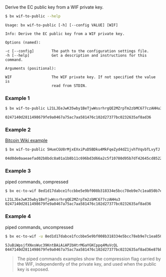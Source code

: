 Derive the EC public key from a WIF private key.
```sh
$ bx wif-to-public --help
```
```
Usage: bx wif-to-public [-h] [--config VALUE] [WIF]                      

Info: Derive the EC public key from a WIF private key.                   

Options (named):

-c [--config]        The path to the configuration settings file.        
-h [--help]          Get a description and instructions for this command.

Arguments (positional):

WIF                  The WIF private key. If not specified the value is  
                     read from STDIN.
```
### Example 1
```sh
$ bx wif-to-public L21LJEeJwK35wby1BeTjwWssrhrgQE2MZrpTm2zbMC677czAHHu3
```
```
0247140d2811498679fe9a0467a75ac7aa581476c102d27377bc0232635af8ad36
```
### Example 2
[Bitcoin Wiki example](https://en.bitcoin.it/wiki/Wallet_import_format)
```sh
$ bx wif-to-public 5HueCGU8rMjxEXxiPuD5BDku4MkFqeZyd4dZ1jvhTVqvbTLvyTJ
```
```
04d0de0aaeaefad02b8bdc8a01a1b8b11c696bd3d66a2c5f10780d95b7df42645cd85228a6fb29940e858e7e55842ae2bd115d1ed7cc0e82d934e929c97648cb0a
```
### Example 3
piped commands, compressed
```sh
$ bx ec-to-wif 8ed1d17dabce1fccbbe5e9bf008b318334e5bcc78eb9e7c1ea850b7eb0ddb9c8 | bx wif-to-public
```
```
L21LJEeJwK35wby1BeTjwWssrhrgQE2MZrpTm2zbMC677czAHHu3
0247140d2811498679fe9a0467a75ac7aa581476c102d27377bc0232635af8ad36
```
### Example 4
piped commands, uncompressed
```sh
$ bx ec-to-wif -u 8ed1d17dabce1fccbbe5e9bf008b318334e5bcc78eb9e7c1ea850b7eb0ddb9c8 | bx wif-to-public
```
```
5JuBiWpsjfXNxsWuc39KntBAiAiAP2bHtrMGaYGKCppq4MuVcQL
0447140d2811498679fe9a0467a75ac7aa581476c102d27377bc0232635af8ad36e87bb04f401be3b770a0f3e2267a6c3b14a3074f6b5ce4419f1fcdc1ca4b1cb6
```
> The piped commands examples show the compression flag carried by the WIF, independently of the private key, and used when the public key is exposed.
